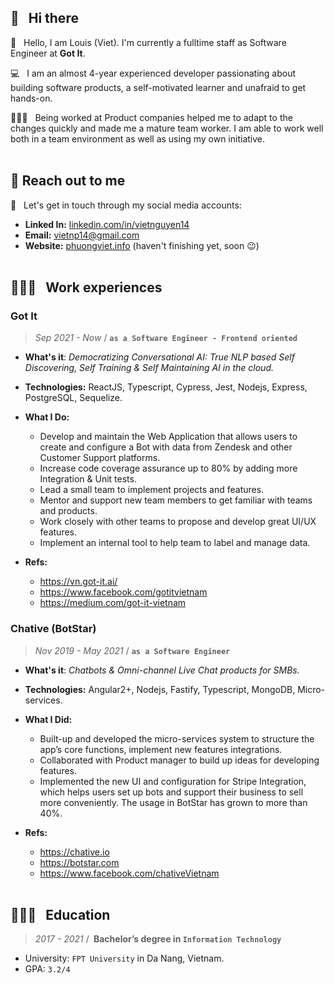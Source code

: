 ## **👋 &nbsp; Hi there**
👏 &nbsp; Hello, I am Louis (Viet). I'm currently a fulltime staff as Software Engineer at **Got It**.

💻 &nbsp; I am an almost 4-year experienced developer passionating about building software products, a self-motivated learner and unafraid to get hands-on.

🙇🏻‍♂️ &nbsp; Being worked at Product companies helped me to adapt to the changes quickly and made me a mature team worker. I am able to work well both in a team environment as well as using my own initiative.<br/><br/>

## **🤘 Reach out to me**
🙌 &nbsp; Let's get in touch through my social media accounts:

- **Linked In:** [linkedin.com/in/vietnguyen14](https://www.linkedin.com/in/vietnguyen14/)
- **Email:** [vietnp14@gmail.com](mailto:vietnp14@gmail.com)
- **Website:** [phuongviet.info](https://phuongviet.info) (haven't finishing yet, soon 😉)<br/><br/>

## **👨🏻‍💻 &nbsp; Work experiences**
### **Got It**
> *Sep 2021 - Now* / **`as a Software Engineer - Frontend oriented`**
  - **What's it**: *Democratizing Conversational AI: True NLP based Self Discovering, Self Training & Self Maintaining AI in the cloud.*

  - **Technologies:** ReactJS, Typescript, Cypress, Jest, Nodejs, Express, PostgreSQL, Sequelize.

  - **What I Do:**
    - Develop and maintain the Web Application that allows users to create and configure a Bot with data from Zendesk and other Customer Support platforms.
    - Increase code coverage assurance up to 80% by adding more Integration & Unit tests.
    - Lead a small team to implement projects and features.
    - Mentor and support new team members to get familiar with teams and products.
    - Work closely with other teams to propose and develop great UI/UX features.
    - Implement an internal tool to help team to label and manage data.

  - **Refs:**
    - https://vn.got-it.ai/
    - https://www.facebook.com/gotitvietnam
    - https://medium.com/got-it-vietnam

### **Chative (BotStar)**
> *Nov 2019 - May 2021* / **`as a Software Engineer`**
  - **What's it**: *Chatbots & Omni-channel Live Chat products for SMBs.*

  - **Technologies:** Angular2+, Nodejs, Fastify, Typescript, MongoDB, Micro-services.

  - **What I Did:**
    - Built-up and developed the micro-services system to structure the app’s core functions, implement new features integrations.
    - Collaborated with Product manager to build up ideas for developing features.
    - Implemented the new UI and configuration for Stripe Integration, which helps users set up bots and support their business to sell more conveniently. The usage in BotStar has grown to more than 40%.

  - **Refs:**
    - https://chative.io
    - https://botstar.com
    - https://www.facebook.com/chativeVietnam
    <br/><br/>
## **🧑🏻‍🏫 &nbsp; Education**
> *2017 - 2021* / **&nbsp;Bachelor’s degree in `Information Technology`**
- University: `FPT University` in Da Nang, Vietnam.
- GPA: `3.2/4`

